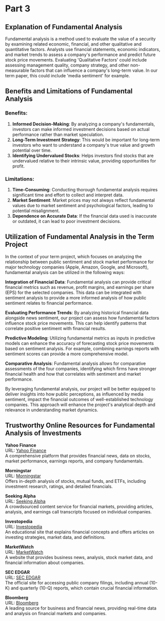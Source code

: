 # Part 3

## Explanation of Fundamental Analysis

Fundamental analysis is a method used to evaluate the value of a security by examining related economic, financial, and other qualitative and quantitative factors. Analysts use financial statements, economic indicators, and market trends to assess a company's performance and predict future stock price movements. Evaluating 'Qualitative Factors' could include assessing management quality, company strategy, and other non-measurable factors that can influence a company's long-term value. In our term paper, this could include 'media sentiment' for example.

## Benefits and Limitations of Fundamental Analysis

### Benefits:

1.  **Informed Decision-Making**: By analyzing a company's fundamentals, investors can make informed investment decisions based on actual performance rather than market speculation.
2.  **Long-Term Investment Strategy**: This would be important for long-term investors who want to understand a company's true value and growth potential over time.
3.  **Identifying Undervalued Stocks**: Helps investors find stocks that are undervalued relative to their intrinsic value, providing opportunities for profit.

### Limitations:

1.  **Time-Consuming**: Conducting thorough fundamental analysis requires significant time and effort to collect and interpret data.
2.  **Market Sentiment**: Market prices may not always reflect fundamental values due to market sentiment and psychological factors, leading to potential misalignment.
3.  **Dependence on Accurate Data**: If the financial data used is inaccurate or outdated, it can lead to poor investment decisions.

## Utilization of Fundamental Analysis in the Term Project

In the context of your term project, which focuses on analyzing the relationship between public sentiment and stock market performance for major technology companies (Apple, Amazon, Google, and Microsoft), fundamental analysis can be utilized in the following ways:

**Integration of Financial Data**: Fundamental analysis can provide critical financial metrics such as revenue, profit margins, and earnings per share (EPS) for the selected companies. This data can be integrated with sentiment analysis to provide a more informed analysis of how public sentiment relates to financial performance.

**Evaluating Performance Trends**: By analyzing historical financial data alongside news sentiment, our project can assess how fundamental factors influence stock price movements. This can help identify patterns that correlate positive sentiment with financial results.

**Predictive Modeling**: Utilizing fundamental metrics as inputs in predictive models can enhance the accuracy of forecasting stock price movements based on sentiment analysis. For example, combining earnings reports with sentiment scores can provide a more comprehensive model.

**Comparative Analysis**: Fundamental analysis allows for comparative assessments of the four companies, identifying which firms have stronger financial health and how that correlates with sentiment and market performance.

By leveraging fundamental analysis, our project will be better equipped to deliver insights into how public perceptions, as influenced by media sentiment, impact the financial outcomes of well-established technology companies. This approach will enhance the project's analytical depth and relevance in understanding market dynamics. 

## Trustworthy Online Resources for Fundamental Analysis of Investments

**Yahoo Finance**  
URL: [Yahoo Finance](https://finance.yahoo.com)  
A comprehensive platform that provides financial news, data on stocks, market performance, earnings reports, and company fundamentals.

**Morningstar**  
URL: [Morningstar](https://www.morningstar.com)  
Offers in-depth analysis of stocks, mutual funds, and ETFs, including investment research, ratings, and detailed financials.

**Seeking Alpha**  
URL: [Seeking Alpha](https://seekingalpha.com)  
A crowdsourced content service for financial markets, providing articles, analysis, and earnings call transcripts focused on individual companies.

**Investopedia**  
URL: [Investopedia](https://www.investopedia.com)  
An educational site that explains financial concepts and offers articles on investing strategies, market data, and definitions.

**MarketWatch**  
URL: [MarketWatch](https://www.marketwatch.com)  
A website that provides business news, analysis, stock market data, and financial information about companies.

**SEC EDGAR**  
URL: [SEC EDGAR](https://www.sec.gov/edgar/searchedgar/companysearch.html)  
The official site for accessing public company filings, including annual (10-K) and quarterly (10-Q) reports, which contain crucial financial information.

**Bloomberg**  
URL: [Bloomberg](https://www.bloomberg.com)  
A leading source for business and financial news, providing real-time data and analysis on financial markets and companies.